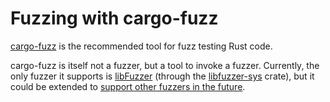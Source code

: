# Fuzzing with cargo-fuzz

[cargo-fuzz][] is the recommended tool for fuzz testing Rust code.

cargo-fuzz is itself not a fuzzer, but a tool to invoke a fuzzer. Currently, the only fuzzer it supports is [libFuzzer][] (through the [libfuzzer-sys][] crate), but it could be extended to [support other fuzzers in the future][extending].

[cargo-fuzz]: https://github.com/rust-fuzz/cargo-fuzz
[extending]: https://github.com/rust-fuzz/cargo-fuzz/issues/1
[libfuzzer-sys]: https://github.com/rust-fuzz/libfuzzer-sys
[libFuzzer]: http://llvm.org/docs/LibFuzzer.html
